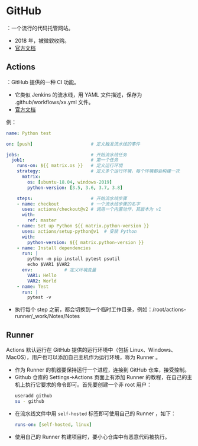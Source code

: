 # GitHub

：一个流行的代码托管网站。
- 2018 年，被微软收购。
- [官方文档](https://docs.github.com/en)

## Actions

：GitHub 提供的一种 CI 功能。
- 它类似 Jenkins 的流水线，用 YAML 文件描述，保存为 .github/workflows/xx.yml 文件。
- [官方文档](https://help.github.com/en/actions)

例：
```yml
name: Python test

on: [push]                      # 定义触发流水线的事件

jobs:                           # 开始流水线任务
  job1:                         # 第一个任务
    runs-on: ${{ matrix.os }}   # 定义运行环境
    strategy:                   # 定义多个运行环境，每个环境都会构建一次
      matrix:
        os: [ubuntu-18.04, windows-2019]
        python-version: [3.5, 3.6, 3.7, 3.8]

    steps:                      # 开始流水线步骤
    - name: checkout            # 一个流水线步骤的名字
      uses: actions/checkout@v2 # 调用一个内置动作，其版本为 v1
      with:
        ref: master
    - name: Set up Python ${{ matrix.python-version }}
      uses: actions/setup-python@v1  # 安装 Python
      with:
        python-version: ${{ matrix.python-version }}
    - name: Install dependencies
      run: |
        python -m pip install pytest psutil
        echo $VAR1 $VAR2
      env:            # 定义环境变量
        VAR1: Hello
        VAR2: World
    - name: Test
      run: |
        pytest -v
```

- 执行每个 step 之前，都会切换到一个临时工作目录，例如：/root/actions-runner/_work/Notes/Notes

## Runner

Actions 默认运行在 GitHub 提供的运行环境中（包括 Linux、Windows、MacOS），用户也可以添加自己主机作为运行环境，称为 Runner 。
- 作为 Runner 的机器要保持运行一个进程，连接到 GitHub 仓库，接受控制。
- Github 仓库的 Settings->Actions 页面上有添加 Runner 的教程，在自己的主机上执行它要求的命令即可。首先要创建一个非 root 用户：
  ```sh
  useradd github
  su - github
  ```
- 在流水线文件中用 `self-hosted` 标签即可使用自己的 Runner ，如下：
  ```yml
  runs-on: [self-hosted, linux]
  ```
- 使用自己的 Runner 构建项目时，要小心仓库中有恶意代码被执行。

